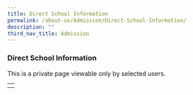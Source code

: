 ```yaml
---
title: Direct School Information
permalink: /about-us/Admission/Direct-School-Information/
description: ""
third_nav_title: Admission
---
```

### **Direct School Information**


This is a private page viewable only by selected users.

<table width="100%" cellpadding="5" cellspacing="0" style="margin: 0px; outline: 0px; padding: 0px; border-collapse: collapse;"><tbody style="margin: 0px; outline: 0px; padding: 0px;"><tr style="margin: 0px; outline: 0px; padding: 0px;"><td style="margin: 0px; outline: 0px; padding: 0px;"><ul style="margin: 0px 0px 0.5em 1em; outline: 0px; padding: 0px;"></ul></td></tr></tbody></table>